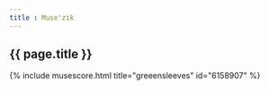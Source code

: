 ```yaml
---
title : Muse'zik
---
```

## {{ page.title }}

{% include musescore.html title="greeensleeves" id="6158907" %}